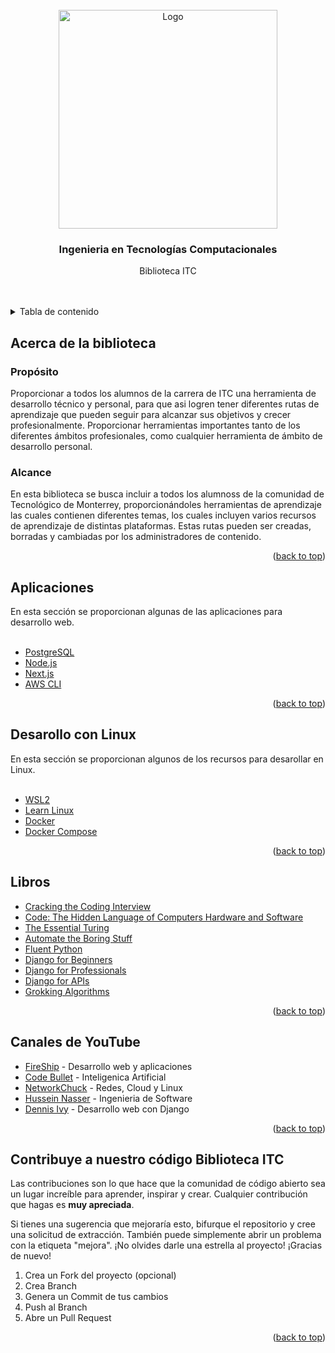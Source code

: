 <div id="top"></div>



<!-- PROJECT LOGO -->
<br />
<div align="center">
  <a href="https://image.isu.pub/170818010004-890bd89904ad3bd71b4e466939f1030f/jpg/page_1_thumb_large.jpg">
    <img src="logo.jpg" alt="Logo" width="350" height="350">
  </a>

  <h3 align="center">Ingenieria en Tecnologías Computacionales</h3>

  <p align="center">
    Biblioteca ITC
    
  </p>
</div>
<br> <br> 

<!-- TABLE OF CONTENTS -->
<details>
  <summary>Tabla de contenido</summary>
  <ol>
    <li>
      <a href="#Acerca de la biblioteca">Acerca del proyecto</a>
    <li><a href="#Contribuye a nuestro código Biblioteca ITC">Contribuye</a></li>
  </ol>
</details>



<!-- ABOUT THE PROJECT -->
## Acerca de la biblioteca



### Propósito
Proporcionar a todos los alumnos de la carrera de ITC una herramienta de desarrollo técnico y personal, para que asi logren tener diferentes rutas de aprendizaje que pueden seguir para alcanzar sus objetivos y crecer profesionalmente. Proporcionar herramientas importantes tanto de los diferentes ámbitos profesionales, como cualquier herramienta de ámbito de desarrollo personal.

###  Alcance
En esta biblioteca se busca incluir a todos los alumnoss de la comunidad de Tecnológico de Monterrey, proporcionándoles herramientas de aprendizaje las cuales contienen diferentes temas, los cuales incluyen varios  recursos de aprendizaje de distintas plataformas. Estas rutas pueden ser creadas, borradas y cambiadas por los administradores de contenido.



<p align="right">(<a href="#top">back to top</a>)</p>



## Aplicaciones 

En esta sección se proporcionan algunas de las aplicaciones para desarrollo web. <br> <br>


* [PostgreSQL](https://www.postgresql.org/) 
* [Node.js](https://nodejs.org/es/) 
* [Next.js](https://nextjs.org/) 
* [AWS CLI](https://aws.amazon.com/cli/)

<p align="right">(<a href="#top">back to top</a>)</p>


## Desarollo con Linux

En esta sección se proporcionan algunos de los recursos para desarollar en Linux. <br> <br>


* [WSL2](https://learn.microsoft.com/en-us/windows/wsl/install)
* [Learn Linux](https://linuxjourney.com/)
* [Docker](https://www.docker.com/)
* [Docker Compose](https://docs.docker.com/compose/)

<p align="right">(<a href="#top">back to top</a>)</p>


## Libros 

* [Cracking the Coding Interview](docs/Books/Interview%20Preparation/Cracking%20the%20Coding%20Interview%20-%20189%20Programming%20Questions%20and%20Solutions%20(6th%20Edition).pdf)
* [Code: The Hidden Language of Computers Hardware and Software](docs/Books/Theory/Code_%20The%20Hidden%20Language%20of%20Co%20-%20Charles%20Petzold.pdf)
* [The Essential Turing](docs/Books/Theory/The%20Essential%20Turing%20-%20B.%20Jack%20Copeland.pdf)
* [Automate the Boring Stuff](https://automatetheboringstuff.com/)
* [Fluent Python](docs/Books/Python/Fluent%20Python,%202nd%20Edition%20-%20Luciano%20Ramalho.epub)
* [Django for Beginners](docs/Books/Python/Django%20for%20Beginners%20-%20William%20S.%20Vincent.mobi)
* [Django for Professionals](docs/Books/Python/Django%20for%20Professionals%20-%20William%20S.%20Vincent.epub)
* [Django for APIs](docs/Books/Python/Django%20for%20APIs%20-%20William%20S.%20Vincent.epub)
* [Grokking Algorithms](docs/Books/Interview%20Preparation/Grokking%20Algorithms_%20An%20illustr%20-%20Aditya%20Y.%20Bhargava.epub)

<p align="right">(<a href="#top">back to top</a>)</p>


## Canales de YouTube

* [FireShip](https://www.youtube.com/c/Fireship) - Desarrollo web y aplicaciones
* [Code Bullet](https://www.youtube.com/c/CodeBullet) - Inteligenica Artificial
* [NetworkChuck](https://www.youtube.com/c/NetworkChuck) - Redes, Cloud y Linux
* [Hussein Nasser](https://www.youtube.com/c/HusseinNasser-software-engineering) - Ingenieria de Software
* [Dennis Ivy](https://www.youtube.com/c/DennisIvy) - Desarrollo web con Django

<p align="right">(<a href="#top">back to top</a>)</p>


<!-- CONTRIBUTING -->
## Contribuye a nuestro código Biblioteca ITC


Las contribuciones son lo que hace que la comunidad de código abierto sea un lugar increíble para aprender, inspirar y crear. Cualquier contribución que hagas es **muy apreciada**. 

Si tienes una sugerencia que mejoraría esto, bifurque el repositorio y cree una solicitud de extracción. También puede simplemente abrir un problema con la etiqueta "mejora".
¡No olvides darle una estrella al proyecto! ¡Gracias de nuevo!

1. Crea un Fork del proyecto (opcional)
2. Crea Branch
3. Genera un Commit de tus cambios
4. Push al Branch
5. Abre un Pull Request

<p align="right">(<a href="#top">back to top</a>)</p>









